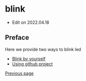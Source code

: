 # blink

- Edit on 2022.04.18

## Preface

Here we provide two ways to blink led

- [Blink by yourself](./create_led.md)
- [Using github project](./github_led.md)

<p id="back">
    <a href="#" onClick="javascript :history.back(-1);">Previous page</a>
</p>